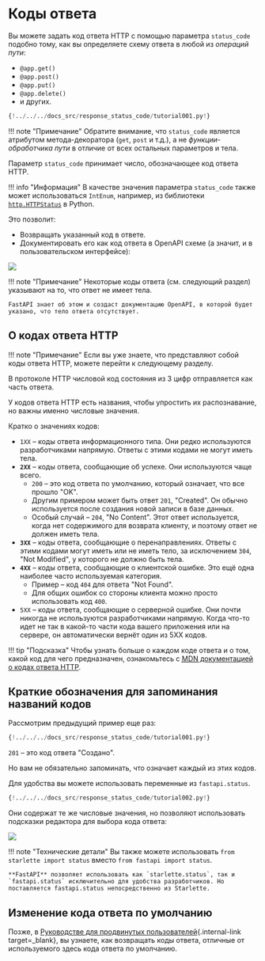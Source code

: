 # Коды ответа

Вы можете задать код ответа HTTP с помощью параметра `status_code` подобно тому, как вы определяете схему ответа в любой из *операций пути*:

* `@app.get()`
* `@app.post()`
* `@app.put()`
* `@app.delete()`
* и других.

```Python hl_lines="6"
{!../../../docs_src/response_status_code/tutorial001.py!}
```

!!! note "Примечание"
    Обратите внимание, что `status_code` является атрибутом метода-декоратора (`get`, `post` и т.д.), а не *функции-обработчика пути* в отличие от всех остальных параметров и тела.

Параметр `status_code` принимает число, обозначающее код ответа HTTP.

!!! info "Информация"
    В качестве значения параметра `status_code` также может использоваться `IntEnum`, например, из библиотеки <a href="https://docs.python.org/3/library/http.html#http.HTTPStatus" class="external-link" target="_blank">`http.HTTPStatus`</a> в Python.

Это позволит:

* Возвращать указанный код в ответе.
* Документировать его как код ответа в OpenAPI схеме (а значит, и в пользовательском интерфейсе):

<img src="/img/tutorial/response-status-code/image01.png">

!!! note "Примечание"
    Некоторые коды ответа (см. следующий раздел) указывают на то, что ответ не имеет тела.

    FastAPI знает об этом и создаст документацию OpenAPI, в которой будет указано, что тело ответа отсутствует.

## О кодах ответа HTTP

!!! note "Примечание"
    Если вы уже знаете, что представляют собой коды ответа HTTP, можете перейти к следующему разделу.

В протоколе HTTP числовой код состояния из 3 цифр отправляется как часть ответа.

У кодов ответа HTTP есть названия, чтобы упростить их распознавание, но важны именно числовые значения.

Кратко о значениях кодов:

* `1XX` – коды ответа информационного типа. Они редко используются разработчиками напрямую. Ответы с этими кодами не могут иметь тела.
* **`2XX`** – коды ответа, сообщающие об успехе. Они используются чаще всего.
    * `200` – это код ответа по умолчанию, который означает, что все прошло "OK".
    * Другим примером может быть ответ `201`, "Created". Он обычно используется после создания новой записи в базе данных.
    * Особый случай – `204`, "No Content".  Этот ответ используется, когда нет содержимого для возврата клиенту, и поэтому ответ не должен иметь тела.
* **`3XX`** – коды ответа, сообщающие о перенаправлениях.  Ответы с этими кодами могут иметь или не иметь тело, за исключением `304`, "Not Modified", у которого не должно быть тела.
* **`4XX`** – коды ответа, сообщающие о клиентской ошибке. Это ещё одна наиболее часто используемая категория.
    * Пример – код `404` для ответа "Not Found".
    * Для общих ошибок со стороны клиента можно просто использовать код `400`.
* `5XX` – коды ответа, сообщающие о серверной ошибке. Они почти никогда не используются разработчиками напрямую. Когда что-то идет не так в какой-то части кода вашего приложения или на сервере, он автоматически вернёт один из 5XX кодов.

!!! tip "Подсказка"
    Чтобы узнать больше о каждом коде ответа и о том, какой код для чего предназначен, ознакомьтесь с <a href="https://developer.mozilla.org/en-US/docs/Web/HTTP/Status" class="external-link" target="_blank"><abbr title="Mozilla Developer Network">MDN</abbr> документацией о кодах ответа HTTP</a>.

## Краткие обозначения для запоминания названий кодов

Рассмотрим предыдущий пример еще раз:

```Python hl_lines="6"
{!../../../docs_src/response_status_code/tutorial001.py!}
```

`201` – это код ответа "Создано".

Но вам не обязательно запоминать, что означает каждый из этих кодов.

Для удобства вы можете использовать переменные из `fastapi.status`.

```Python hl_lines="1  6"
{!../../../docs_src/response_status_code/tutorial002.py!}
```

Они содержат те же числовые значения, но позволяют использовать подсказки редактора для выбора кода ответа:

<img src="/img/tutorial/response-status-code/image02.png">

!!! note "Технические детали"
    Вы также можете использовать `from starlette import status` вместо `from fastapi import status`.

    **FastAPI** позволяет использовать как `starlette.status`, так и `fastapi.status` исключительно для удобства разработчиков. Но поставляется fastapi.status непосредственно из Starlette.

## Изменение кода ответа по умолчанию

Позже, в [Руководстве для продвинутых пользователей](../advanced/response-change-status-code.md){.internal-link target=_blank}, вы узнаете, как возвращать коды ответа, отличные от используемого здесь кода ответа по умолчанию.
